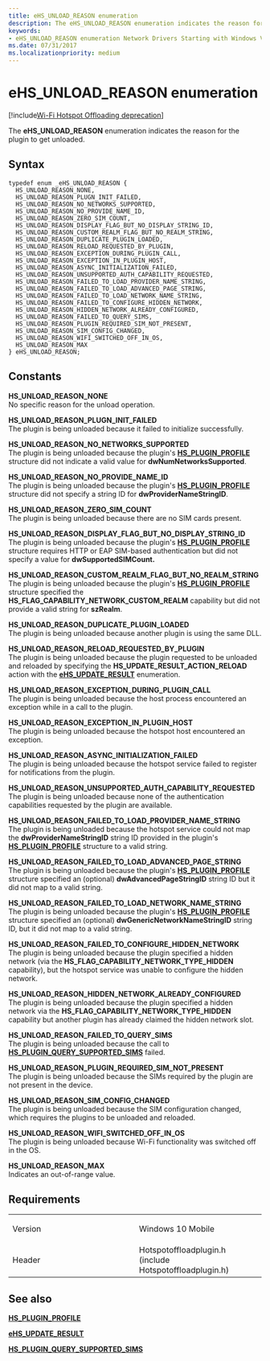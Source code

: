 ```yaml
---
title: eHS_UNLOAD_REASON enumeration
description: The eHS_UNLOAD_REASON enumeration indicates the reason for the plugin to get unloaded.
keywords: 
- eHS_UNLOAD_REASON enumeration Network Drivers Starting with Windows Vista
ms.date: 07/31/2017
ms.localizationpriority: medium
---
```


# eHS\_UNLOAD\_REASON enumeration

[!include[Wi-Fi Hotspot Offloading deprecation](../includes/wi-fi-hotspot-offloading-deprecation.md)]


The **eHS\_UNLOAD\_REASON** enumeration indicates the reason for the plugin to get unloaded.

## Syntax

```ManagedCPlusPlus
typedef enum _eHS_UNLOAD_REASON { 
  HS_UNLOAD_REASON_NONE,
  HS_UNLOAD_REASON_PLUGN_INIT_FAILED,
  HS_UNLOAD_REASON_NO_NETWORKS_SUPPORTED,
  HS_UNLOAD_REASON_NO_PROVIDE_NAME_ID,
  HS_UNLOAD_REASON_ZERO_SIM_COUNT,
  HS_UNLOAD_REASON_DISPLAY_FLAG_BUT_NO_DISPLAY_STRING_ID,
  HS_UNLOAD_REASON_CUSTOM_REALM_FLAG_BUT_NO_REALM_STRING,
  HS_UNLOAD_REASON_DUPLICATE_PLUGIN_LOADED,
  HS_UNLOAD_REASON_RELOAD_REQUESTED_BY_PLUGIN,
  HS_UNLOAD_REASON_EXCEPTION_DURING_PLUGIN_CALL,
  HS_UNLOAD_REASON_EXCEPTION_IN_PLUGIN_HOST,
  HS_UNLOAD_REASON_ASYNC_INITIALIZATION_FAILED,
  HS_UNLOAD_REASON_UNSUPPORTED_AUTH_CAPABILITY_REQUESTED,
  HS_UNLOAD_REASON_FAILED_TO_LOAD_PROVIDER_NAME_STRING,
  HS_UNLOAD_REASON_FAILED_TO_LOAD_ADVANCED_PAGE_STRING,
  HS_UNLOAD_REASON_FAILED_TO_LOAD_NETWORK_NAME_STRING,
  HS_UNLOAD_REASON_FAILED_TO_CONFIGURE_HIDDEN_NETWORK,
  HS_UNLOAD_REASON_HIDDEN_NETWORK_ALREADY_CONFIGURED,
  HS_UNLOAD_REASON_FAILED_TO_QUERY_SIMS,
  HS_UNLOAD_REASON_PLUGIN_REQUIRED_SIM_NOT_PRESENT,
  HS_UNLOAD_REASON_SIM_CONFIG_CHANGED,
  HS_UNLOAD_REASON_WIFI_SWITCHED_OFF_IN_OS,
  HS_UNLOAD_REASON_MAX
} eHS_UNLOAD_REASON;
```

## Constants

<a href="" id="hs-unload-reason-none"></a>**HS\_UNLOAD\_REASON\_NONE**  
No specific reason for the unload operation.

<a href="" id="hs-unload-reason-plugn-init-failed"></a>**HS\_UNLOAD\_REASON\_PLUGN\_INIT\_FAILED**  
The plugin is being unloaded because it failed to initialize successfully.

<a href="" id="hs-unload-reason-no-networks-supported"></a>**HS\_UNLOAD\_REASON\_NO\_NETWORKS\_SUPPORTED**  
The plugin is being unloaded because the plugin's [**HS\_PLUGIN\_PROFILE**](hs-plugin-profile.md) structure did not indicate a valid value for **dwNumNetworksSupported**.

<a href="" id="hs-unload-reason-no-provide-name-id"></a>**HS\_UNLOAD\_REASON\_NO\_PROVIDE\_NAME\_ID**  
The plugin is being unloaded because the plugin's [**HS\_PLUGIN\_PROFILE**](hs-plugin-profile.md) structure did not specify a string ID for **dwProviderNameStringID**.

<a href="" id="hs-unload-reason-zero-sim-count"></a>**HS\_UNLOAD\_REASON\_ZERO\_SIM\_COUNT**  
The plugin is being unloaded because there are no SIM cards present.

<a href="" id="hs-unload-reason-display-flag-but-no-display-string-id"></a>**HS\_UNLOAD\_REASON\_DISPLAY\_FLAG\_BUT\_NO\_DISPLAY\_STRING\_ID**  
The plugin is being unloaded because the plugin's [**HS\_PLUGIN\_PROFILE**](hs-plugin-profile.md) structure requires HTTP or EAP SIM-based authentication but did not specify a value for **dwSupportedSIMCount.**

<a href="" id="hs-unload-reason-custom-realm-flag-but-no-realm-string"></a>**HS\_UNLOAD\_REASON\_CUSTOM\_REALM\_FLAG\_BUT\_NO\_REALM\_STRING**  
The plugin is being unloaded because the plugin's [**HS\_PLUGIN\_PROFILE**](hs-plugin-profile.md) structure specified the **HS\_FLAG\_CAPABILITY\_NETWORK\_CUSTOM\_REALM** capability but did not provide a valid string for **szRealm**.

<a href="" id="hs-unload-reason-duplicate-plugin-loaded"></a>**HS\_UNLOAD\_REASON\_DUPLICATE\_PLUGIN\_LOADED**  
The plugin is being unloaded because another plugin is using the same DLL.

<a href="" id="hs-unload-reason-reload-requested-by-plugin"></a>**HS\_UNLOAD\_REASON\_RELOAD\_REQUESTED\_BY\_PLUGIN**  
The plugin is being unloaded because the plugin requested to be unloaded and reloaded by specifying the **HS\_UPDATE\_RESULT\_ACTION\_RELOAD** action with the [**eHS\_UPDATE\_RESULT**](ehs-update-result.md) enumeration.

<a href="" id="hs-unload-reason-exception-during-plugin-call"></a>**HS\_UNLOAD\_REASON\_EXCEPTION\_DURING\_PLUGIN\_CALL**  
The plugin is being unloaded because the host process encountered an exception while in a call to the plugin.

<a href="" id="hs-unload-reason-exception-in-plugin-host"></a>**HS\_UNLOAD\_REASON\_EXCEPTION\_IN\_PLUGIN\_HOST**  
The plugin is being unloaded because the hotspot host encountered an exception.

<a href="" id="hs-unload-reason-async-initialization-failed"></a>**HS\_UNLOAD\_REASON\_ASYNC\_INITIALIZATION\_FAILED**  
The plugin is being unloaded because the hotspot service failed to register for notifications from the plugin.

<a href="" id="hs-unload-reason-unsupported-auth-capability-requested"></a>**HS\_UNLOAD\_REASON\_UNSUPPORTED\_AUTH\_CAPABILITY\_REQUESTED**  
The plugin is being unloaded because none of the authentication capabilities requested by the plugin are available.

<a href="" id="hs-unload-reason-failed-to-load-provider-name-string"></a>**HS\_UNLOAD\_REASON\_FAILED\_TO\_LOAD\_PROVIDER\_NAME\_STRING**  
The plugin is being unloaded because the hotspot service could not map the **dwProviderNameStringID** string ID provided in the plugin's [**HS\_PLUGIN\_PROFILE**](hs-plugin-profile.md) structure to a valid string.

<a href="" id="hs-unload-reason-failed-to-load-advanced-page-string"></a>**HS\_UNLOAD\_REASON\_FAILED\_TO\_LOAD\_ADVANCED\_PAGE\_STRING**  
The plugin is being unloaded because the plugin's [**HS\_PLUGIN\_PROFILE**](hs-plugin-profile.md) structure specified an (optional) **dwAdvancedPageStringID** string ID but it did not map to a valid string.

<a href="" id="hs-unload-reason-failed-to-load-network-name-string"></a>**HS\_UNLOAD\_REASON\_FAILED\_TO\_LOAD\_NETWORK\_NAME\_STRING**  
The plugin is being unloaded because the plugin's [**HS\_PLUGIN\_PROFILE**](hs-plugin-profile.md) structure specified an (optional) **dwGenericNetworkNameStringID** string ID, but it did not map to a valid string.

<a href="" id="hs-unload-reason-failed-to-configure-hidden-network"></a>**HS\_UNLOAD\_REASON\_FAILED\_TO\_CONFIGURE\_HIDDEN\_NETWORK**  
The plugin is being unloaded because the plugin specified a hidden network (via the **HS\_FLAG\_CAPABILITY\_NETWORK\_TYPE\_HIDDEN** capability), but the hotspot service was unable to configure the hidden network.

<a href="" id="hs-unload-reason-hidden-network-already-configured"></a>**HS\_UNLOAD\_REASON\_HIDDEN\_NETWORK\_ALREADY\_CONFIGURED**  
The plugin is being unloaded because the plugin specified a hidden network via the **HS\_FLAG\_CAPABILITY\_NETWORK\_TYPE\_HIDDEN** capability but another plugin has already claimed the hidden network slot.

<a href="" id="hs-unload-reason-failed-to-query-sims"></a>**HS\_UNLOAD\_REASON\_FAILED\_TO\_QUERY\_SIMS**  
The plugin is being unloaded because the call to [**HS\_PLUGIN\_QUERY\_SUPPORTED\_SIMS**](hs-plugin-query-supported-sims.md) failed.

<a href="" id="hs-unload-reason-plugin-required-sim-not-present"></a>**HS\_UNLOAD\_REASON\_PLUGIN\_REQUIRED\_SIM\_NOT\_PRESENT**  
The plugin is being unloaded because the SIMs required by the plugin are not present in the device.

<a href="" id="hs-unload-reason-sim-config-changed"></a>**HS\_UNLOAD\_REASON\_SIM\_CONFIG\_CHANGED**  
The plugin is being unloaded because the SIM configuration changed, which requires the plugins to be unloaded and reloaded.

<a href="" id="hs-unload-reason-wifi-switched-off-in-os"></a>**HS\_UNLOAD\_REASON\_WIFI\_SWITCHED\_OFF\_IN\_OS**  
The plugin is being unloaded because Wi-Fi functionality was switched off in the OS.

<a href="" id="hs-unload-reason-max"></a>**HS\_UNLOAD\_REASON\_MAX**  
Indicates an out-of-range value.

## Requirements

<table>
<colgroup>
<col width="50%" />
<col width="50%" />
</colgroup>
<tbody>
<tr class="odd">
<td><p>Version</p></td>
<td><p>Windows 10 Mobile</p></td>
</tr>
<tr class="even">
<td><p>Header</p></td>
<td>Hotspotoffloadplugin.h (include Hotspotoffloadplugin.h)</td>
</tr>
</tbody>
</table>

## See also


[**HS\_PLUGIN\_PROFILE**](hs-plugin-profile.md)

[**eHS\_UPDATE\_RESULT**](ehs-update-result.md)

[**HS\_PLUGIN\_QUERY\_SUPPORTED\_SIMS**](hs-plugin-query-supported-sims.md)

 

 




